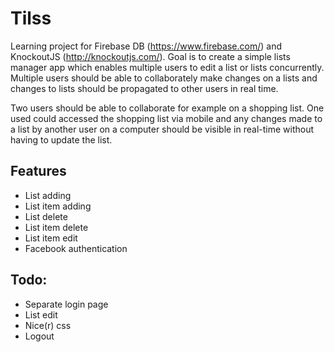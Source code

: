 Tilss
======

Learning project for Firebase DB (https://www.firebase.com/) and KnockoutJS (http://knockoutjs.com/). 
Goal is to create a simple lists manager app which enables multiple users to edit a list or lists concurrently.
Multiple users should be able to collaborately make changes on a lists and changes to lists 
should be propagated to other users in real time.

Two users should be able to collaborate for example on a shopping list. One used could accessed the shopping list via mobile and any changes made to a list by another user on a computer should be visible in real-time without having to update the list.

Features 
-----
- List adding
- List item adding 
- List delete 
- List item delete 
- List item edit 
- Facebook authentication 

Todo:
-----
- Separate login page
- List edit
- Nice(r) css
- Logout

